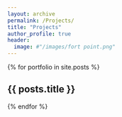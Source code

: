 ```yaml
---
layout: archive
permalink: /Projects/
title: "Projects"
author_profile: true
header:
  image: #"/images/fort point.png"
---
```

{% for portfolio in site.posts %}
  <h2>
    {{ posts.title }}
  </h2>
{% endfor %}
